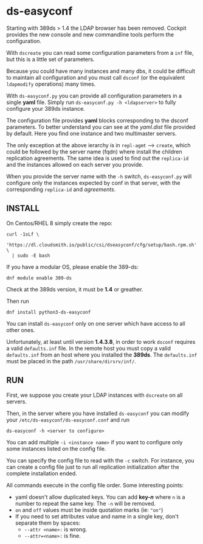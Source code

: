 # ds-easyconf
Starting with 389ds > 1.4 the LDAP browser has been removed. Cockpit provides the new console and new commandline tools perform the configuration.

With `dscreate` you can read some configuration parameters from a `inf` file, but this is a little set of parameters.

Because you could have many instances and many dbs, it could be difficult to maintain all configuration and you must call `dsconf` (or the equivalent `ldapmodify` operations) many times.

With `ds-easyconf.py` you can provide all configuration parameters in a single **yaml** file. Simply run `ds-easyconf.py -h <ldapserver>` to fully configure your 389ds instance.

The configuration file provides **yaml** blocks corresponding to the dsconf parameters. To better understand you can see at the *yaml.dist* file provided by default. Here you find one instance and two multimaster servers.

The only exception at the above ierarchy is in `repl-agmt` --> `create`, which could be followed by the server name (fqdn) where install the children replication agreements. The same idea is used to find out the `replica-id` and the instances allowed on each server you provide.

When you provide the server name with the `-h` switch, `ds-easyconf.py` will configure only the instances expected by conf in that server, with the corresponding `replica-id` and *agreements*.

## INSTALL
On Centos/RHEL 8 simply create the repo:

```
curl -1sLf \
  'https://dl.cloudsmith.io/public/csi/dseasyconf/cfg/setup/bash.rpm.sh' \
  | sudo -E bash
```

If you have a modular OS, please enable the 389-ds:

`dnf module enable 389-ds`

Check at the 389ds version, it must be **1.4** or greather.

Then run

`dnf install python3-ds-easyconf`

You can install `ds-easyconf` only on one server which have access to all other ones.

Unfortunately, at least until version **1.4.3.8**, in order to work `dsconf` requires a valid `defaults.inf` file.
 In the remote host you must copy a valid `defaults.inf` from an host where you installed the **389ds**.
 The `defaults.inf` must be placed in the path `/usr/share/dirsrv/inf/`.

## RUN

First, we suppose you create your LDAP instances with `dscreate` on all servers.

Then, in the server where you have installed `ds-easyconf` you can modify your `/etc/ds-easyconf/ds-easyconf.conf` and run

```ds-easyconf -h <server to configure>```

You can add multiple `-i <instance name>` if you want to configure only some instances listed on the config file.

You can specify the config file to read with the `-c` switch. For instance, you can create a config file just to run all
 replication initialization after the complete installation ended.

All commands execute in the config file order. Some interesting points:

- yaml doesn't allow duplicated keys. You can add **key-*n*** where `n` is a number to repeat the same key. The `-n` will be removed.
- `on` and `off` values must be inside quotation marks (ie: `"on"`)
- If you need to set attributes value and name in a single key, don't separate them by spaces:
  - `--attr <name>:` is wrong.
  - `--attr=<name>:` is fine.
